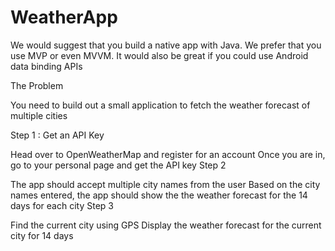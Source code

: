 # WeatherApp

We would suggest that you build a native app with Java.
We prefer that you use MVP or even MVVM.
It would also be great if you could use Android data binding APIs


The Problem

You need to build out a small application to fetch the weather forecast of multiple cities

Step 1 : Get an API Key

Head over to OpenWeatherMap and register for an account
Once you are in, go to your personal page and get the API key
Step 2

The app should accept multiple city names from the user
Based on the city names entered, the app should show the the weather forecast for the 14 days for each city
Step 3

Find the current city using GPS
Display the weather forecast for the current city for 14 days
